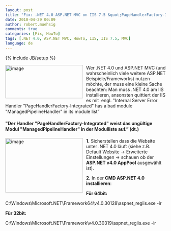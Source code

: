```yaml
---
layout: post
title: "Fix: .NET 4.0 ASP.NET MVC on IIS 7.5 &quot;PageHandlerFactory-Integrated&quot; has a bad module &quot;ManagedPipelineHandler&quot;"
date: 2010-04-29 00:09
author: robert.muehsig
comments: true
categories: [Fix, HowTo]
tags: [.NET 4.0, ASP.NET MVC, HowTo, IIS, IIS 7.5, MVC]
language: de
---
```

{% include JB/setup %}
<p><a href="{{BASE_PATH}}/assets/wp-images/image954.png"><img style="border-right-width: 0px; margin: 0px 10px 0px 0px; display: inline; border-top-width: 0px; border-bottom-width: 0px; border-left-width: 0px" title="image" border="0" alt="image" align="left" src="{{BASE_PATH}}/assets/wp-images/image_thumb139.png" width="244" height="104" /></a>Wer .NET 4.0 und ASP.NET MVC (und wahrscheinlich viele weitere ASP.NET Beispiele/Frameworks) nutzen möchte, der muss eine kleine Sache beachten: Man muss .NET 4.0 am IIS installieren, ansonsten quittiert der IIS es mit&#160; engl. "Internal Server Error Handler &quot;PageHandlerFactory-Integrated&quot; has a bad module &quot;ManagedPipelineHandler&quot; in its module list”</p>  <p></p>  <p></p>  <p><strong>"Der Handler &quot;PageHandlerFactory-Integrated&quot; weist das ungültige Modul &quot;ManagedPipelineHandler&quot; in der Modulliste auf.” (dt.)</strong></p>  <p><a href="{{BASE_PATH}}/assets/wp-images/image955.png"><img style="border-right-width: 0px; margin: 0px 10px 0px 0px; display: inline; border-top-width: 0px; border-bottom-width: 0px; border-left-width: 0px" title="image" border="0" alt="image" align="left" src="{{BASE_PATH}}/assets/wp-images/image_thumb140.png" width="244" height="170" /></a> <strong>1.</strong> Sicherstellen dass die Website unter .NET 4.0 läuft (siehe z.B. Default Website -&gt; Erweiterte Einstellungen -&gt; schauen ob der <strong>ASP.NET v4.0 AppPool</strong> ausgewählt ist).</p>  <p><strong>2.</strong> In der <strong>CMD ASP.NET 4.0 installieren</strong>: </p>  <p><strong>Für 64bit:</strong></p>  <p>C:\Windows\Microsoft.NET\Framework64\v4.0.30128\aspnet_regiis.exe -ir</p>  <p><strong>Für 32bit:</strong></p>  <p>C:\Windows\Microsoft.NET\Framework\v4.0.30319\aspnet_regiis.exe -ir</p>
